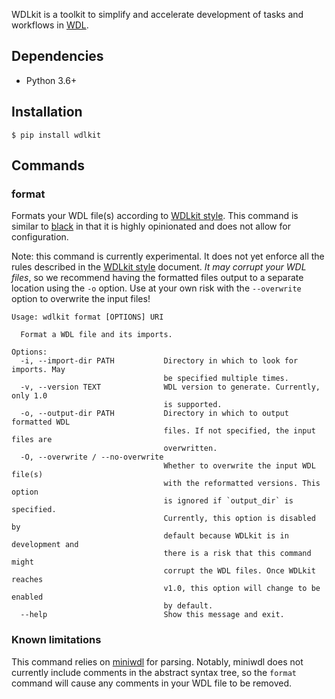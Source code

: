 WDLkit is a toolkit to simplify and accelerate development of tasks and workflows in [WDL](https://openwdl.org/).

## Dependencies

* Python 3.6+

## Installation

`$ pip install wdlkit`

## Commands

### format

Formats your WDL file(s) according to [WDLkit style](docs/style.md). This command is similar to [black](https://github.com/psf/black) in that it is highly opinionated and does not allow for configuration.

Note: this command is currently experimental. It does not yet enforce all the rules described in the [WDLkit style](docs/style.md) document. *It may corrupt your WDL files*, so we recommend having the formatted files output to a separate location using the `-o` option. Use at your own risk with the `--overwrite` option to overwrite the input files!

```
Usage: wdlkit format [OPTIONS] URI

  Format a WDL file and its imports.

Options:
  -i, --import-dir PATH           Directory in which to look for imports. May
                                  be specified multiple times.
  -v, --version TEXT              WDL version to generate. Currently, only 1.0
                                  is supported.
  -o, --output-dir PATH           Directory in which to output formatted WDL
                                  files. If not specified, the input files are
                                  overwritten.
  -O, --overwrite / --no-overwrite
                                  Whether to overwrite the input WDL file(s)
                                  with the reformatted versions. This option
                                  is ignored if `output_dir` is specified.
                                  Currently, this option is disabled by
                                  default because WDLkit is in development and
                                  there is a risk that this command might
                                  corrupt the WDL files. Once WDLkit reaches
                                  v1.0, this option will change to be enabled
                                  by default.
  --help                          Show this message and exit.
```

### Known limitations

This command relies on [miniwdl](https://github.com/chanzuckerberg/miniwdl) for parsing. Notably, miniwdl does not currently include comments in the abstract syntax tree, so the `format` command will cause any comments in your WDL file to be removed.
